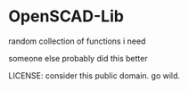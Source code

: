 # OpenSCAD-Lib
random collection of functions i need

someone else probably did this better

LICENSE: consider this public domain. go wild.
